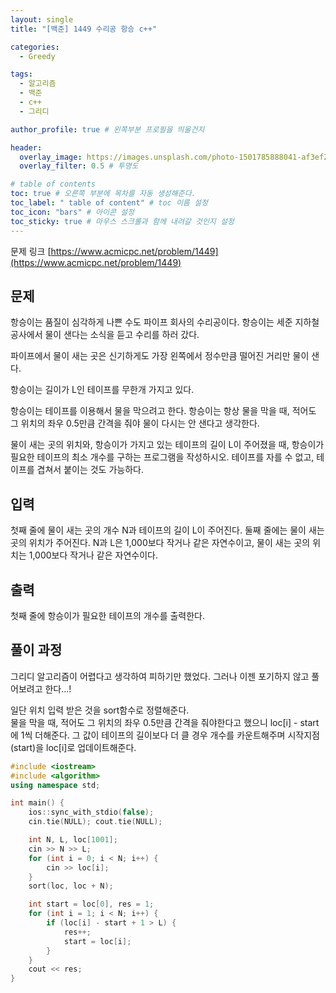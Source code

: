 ```yaml
---
layout: single
title: "[백준] 1449 수리공 항승 c++"

categories:
  - Greedy

tags:
  - 알고리즘
  - 백준
  - c++
  - 그리디

author_profile: true # 왼쪽부분 프로필을 띄울건지

header:
  overlay_image: https://images.unsplash.com/photo-1501785888041-af3ef285b470?ixlib=rb-1.2.1&ixid=eyJhcHBfaWQiOjEyMDd9&auto=format&fit=crop&w=1350&q=80
  overlay_filter: 0.5 # 투명도

# table of contents
toc: true # 오른쪽 부분에 목차를 자동 생성해준다.
toc_label: " table of content" # toc 이름 설정
toc_icon: "bars" # 아이콘 설정
toc_sticky: true # 마우스 스크롤과 함께 내려갈 것인지 설정
---
```


문제 링크 [https://www.acmicpc.net/problem/1449](https://www.acmicpc.net/problem/1449)

## 문제

항승이는 품질이 심각하게 나쁜 수도 파이프 회사의 수리공이다. 항승이는 세준 지하철 공사에서 물이 샌다는 소식을 듣고 수리를 하러 갔다.

파이프에서 물이 새는 곳은 신기하게도 가장 왼쪽에서 정수만큼 떨어진 거리만 물이 샌다.

항승이는 길이가 L인 테이프를 무한개 가지고 있다.

항승이는 테이프를 이용해서 물을 막으려고 한다. 항승이는 항상 물을 막을 때, 적어도 그 위치의 좌우 0.5만큼 간격을 줘야 물이 다시는 안 샌다고 생각한다.

물이 새는 곳의 위치와, 항승이가 가지고 있는 테이프의 길이 L이 주어졌을 때, 항승이가 필요한 테이프의 최소 개수를 구하는 프로그램을 작성하시오. 테이프를 자를 수 없고, 테이프를 겹쳐서 붙이는 것도 가능하다.

## 입력

첫째 줄에 물이 새는 곳의 개수 N과 테이프의 길이 L이 주어진다. 둘째 줄에는 물이 새는 곳의 위치가 주어진다. N과 L은 1,000보다 작거나 같은 자연수이고, 물이 새는 곳의 위치는 1,000보다 작거나 같은 자연수이다.

## 출력

첫째 줄에 항승이가 필요한 테이프의 개수를 출력한다.

## 풀이 과정

그리디 알고리즘이 어렵다고 생각하여 피하기만 했었다. 그러나 이젠 포기하지 않고 풀어보려고 한다...!

일단 위치 입력 받은 것을 sort함수로 정렬해준다.  
물을 막을 때, 적어도 그 위치의 좌우 0.5만큼 간격을 줘야한다고 했으니 loc[i] - start에 1씩 더해준다. 그 값이 테이프의 길이보다 더 클 경우 개수를 카운트해주며 시작지점(start)을 loc[i]로 업데이트해준다.

```c++
#include <iostream>
#include <algorithm>
using namespace std;

int main() {
	ios::sync_with_stdio(false);
	cin.tie(NULL); cout.tie(NULL);

	int N, L, loc[1001];
	cin >> N >> L;
	for (int i = 0; i < N; i++) {
		cin >> loc[i];
	}
	sort(loc, loc + N);

	int start = loc[0], res = 1;
	for (int i = 1; i < N; i++) {
		if (loc[i] - start + 1 > L) {
			res++;
			start = loc[i];
		}
	}
	cout << res;
}
```
